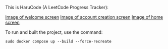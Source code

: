 This is HaruCode (A LeetCode Progress Tracker):

[Image of welcome screen](images/image1.png)
[Image of account creation screen](images/image2.png)
[Image of home screen](images/image3.png)

To run and built the project, use the command:
```
sudo docker compose up --build --force-recreate
```



